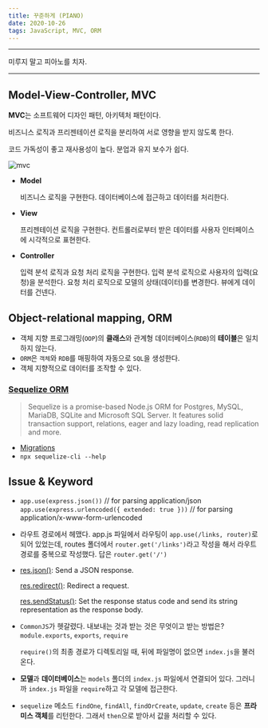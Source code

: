 ```yaml
---
title: 꾸준하게 (PIANO)
date: 2020-10-26
tags: JavaScript, MVC, ORM
---
```


---

미루지 말고 피아노를 치자.

---

## Model-View-Controller, MVC

**MVC**는 소프트웨어 디자인 패턴, 아키텍처 패턴이다.

비즈니스 로직과 프리젠테이션 로직을 분리하여 서로 영향을 받지 않도록 한다.

코드 가독성이 좋고 재사용성이 높다. 분업과 유지 보수가 쉽다.

![mvc](./static/mvc2.png)

- **Model**

  비즈니스 로직을 구현한다. 데이터베이스에 접근하고 데이터를 처리한다.

- **View**

  프리젠테이션 로직을 구현한다. 컨트롤러로부터 받은 데이터를 사용자 인터페이스에 시각적으로 표현한다.

- **Controller**

  입력 분석 로직과 요청 처리 로직을 구현한다. 입력 분석 로직으로 사용자의 입력(요청)을 분석한다. 요청 처리 로직으로 모델의 상태(데이터)를 변경한다. 뷰에게 데이터를 건넨다.

## Object-relational mapping, ORM

- 객체 지향 프로그래밍(`OOP`)의 **클래스**와 관계형 데이터베이스(`RDB`)의 **테이블**은 일치하지 않는다.
- `ORM`은 `객체`와 `RDB`를 매핑하여 자동으로 `SQL`을 생성한다.
- 객체 지향적으로 데이터를 조작할 수 있다.

### [Sequelize ORM](https://sequelize.org/)

> Sequelize is a promise-based Node.js ORM for Postgres, MySQL, MariaDB, SQLite and Microsoft SQL Server. It features solid transaction support, relations, eager and lazy loading, read replication and more.

- [Migrations](https://sequelize.org/master/manual/migrations.html)
- `npx sequelize-cli --help`

## Issue & Keyword

- `app.use(express.json())` // for parsing application/json
  `app.use(express.urlencoded({ extended: true }))` // for parsing application/x-www-form-urlencoded

- 라우트 경로에서 헤맸다. app.js 파일에서 라우팅이 `app.use(/links, router)`로 되어 있었는데, routes 폴더에서 `router.get('/links')`라고 작성을 해서 라우트 경로를 중복으로 작성했다. 답은 `router.get('/')`

- [res.json()](https://expressjs.com/en/4x/api.html#res.json): Send a JSON response.

  [res.redirect()](https://expressjs.com/en/4x/api.html#res.redirect): Redirect a request.

  [res.sendStatus()](https://expressjs.com/en/4x/api.html#res.sendStatus): Set the response status code and send its string representation as the response body.

- `CommonJS`가 헷갈렸다. 내보내는 것과 받는 것은 무엇이고 받는 방법은? `module.exports`, `exports`, `require`

  `require()`의 최종 경로가 디렉토리일 때, 뒤에 파일명이 없으면 `index.js`을 불러온다.

- **모델**과 **데이터베이스**는 `models` 폴더의 `index.js` 파일에서 연결되어 있다. 그러니까 `index.js` 파일을 `require`하고 각 모델에 접근한다.

- `sequelize` 메소드 `findOne`, `findAll`, `findOrCreate`, `update`, `create` 등은 **프라미스 객체**를 리턴한다. 그래서 `then`으로 받아서 값을 처리할 수 있다.
